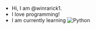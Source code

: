 - Hi, I am @winrarick1.
- I love programming!
- I am currently learning ![Python](https://img.shields.io/badge/python-3670A0?style=flat&logo=python&logoColor=ffdd54)
